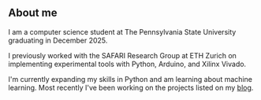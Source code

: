 ## About me

I am a computer science student at The Pennsylvania State University graduating in December 2025.

I previously worked with the SAFARI Research Group at ETH Zurich on implementing experimental tools with Python, Arduino, and Xilinx Vivado.

I'm currently expanding my skills in Python and am learning about machine learning. Most recently I've been working on the projects listed on my [blog](https://dmicz.github.io).
